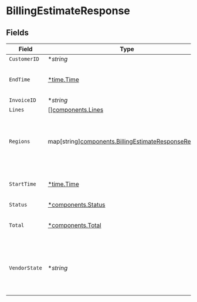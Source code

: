 # BillingEstimateResponse


## Fields

| Field                                                                                                         | Type                                                                                                          | Required                                                                                                      | Description                                                                                                   | Example                                                                                                       |
| ------------------------------------------------------------------------------------------------------------- | ------------------------------------------------------------------------------------------------------------- | ------------------------------------------------------------------------------------------------------------- | ------------------------------------------------------------------------------------------------------------- | ------------------------------------------------------------------------------------------------------------- |
| `CustomerID`                                                                                                  | **string*                                                                                                     | :heavy_minus_sign:                                                                                            | N/A                                                                                                           | x4xCwxxJxGCx123Rx5xTx                                                                                         |
| `EndTime`                                                                                                     | [*time.Time](https://pkg.go.dev/time#Time)                                                                    | :heavy_minus_sign:                                                                                            | Date and time in ISO 8601 format.                                                                             | 2020-04-09T18:14:30Z                                                                                          |
| `InvoiceID`                                                                                                   | **string*                                                                                                     | :heavy_minus_sign:                                                                                            | N/A                                                                                                           | 7SlAESxcJ2zxHOV4gQ9y9X                                                                                        |
| `Lines`                                                                                                       | [][components.Lines](../../models/shared/lines.md)                                                            | :heavy_minus_sign:                                                                                            | N/A                                                                                                           |                                                                                                               |
| `Regions`                                                                                                     | map[string][components.BillingEstimateResponseRegions](../../models/shared/billingestimateresponseregions.md) | :heavy_minus_sign:                                                                                            | Breakdown of regional data for products that are region based.                                                |                                                                                                               |
| `StartTime`                                                                                                   | [*time.Time](https://pkg.go.dev/time#Time)                                                                    | :heavy_minus_sign:                                                                                            | Date and time in ISO 8601 format.                                                                             | 2020-04-09T18:14:30Z                                                                                          |
| `Status`                                                                                                      | [*components.Status](../../models/shared/status.md)                                                           | :heavy_minus_sign:                                                                                            | N/A                                                                                                           |                                                                                                               |
| `Total`                                                                                                       | [*components.Total](../../models/shared/total.md)                                                             | :heavy_minus_sign:                                                                                            | Complete summary of the billing information.                                                                  |                                                                                                               |
| `VendorState`                                                                                                 | **string*                                                                                                     | :heavy_minus_sign:                                                                                            | The current state of our third-party billing vendor. One of `up` or `down`.                                   |                                                                                                               |